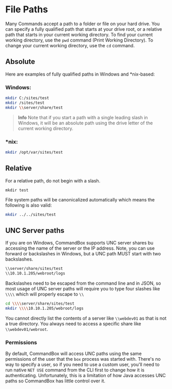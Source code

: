 # File Paths

Many Commands accept a path to a folder or file on your hard drive. You can specify a fully qualified path that starts at your drive root, or a relative path that starts in your current working directory. To find your current working directory, use the `pwd` command \(Print Working Directory\). To change your current working directory, use the `cd` command.

## Absolute

Here are examples of fully qualified paths in Windows and \*nix-based:

### Windows:

```bash
mkdir C:/sites/test
mkdir /sites/test
mkdir \\server/share/test
```

> **Info** Note that if you start a path with a single leading slash in Windows, it will be an absolute path using the drive letter of the current working directory.

### \*nix:

```bash
mkdir /opt/var/sites/test
```

## Relative

For a relative path, do not begin with a slash.

```text
mkdir test
```

File system paths will be canonicalized automatically which means the following is also valid:

```bash
mkdir ../../sites/test
```

## UNC Server paths

If you are on Windows, CommandBox supports UNC server shares bu accessing the name of the server or the IP address. Note, you can use forward or backslashes in Windows, but a UNC path MUST start with two backslashes.

```bash
\\server/share/sites/test
\\10.10.1.205/webroot/logs
```

Backslashes need to be escaped from the command line and in JSON, so most usage of UNC server paths will require you to type four slashes like `\\\\` which will properly escape to `\\`

```bash
cd \\\\server/share/sites/test
mkdir \\\\10.10.1.205/webroot/logs
```

You cannot directly list the contents of a server like `\\webdev01` as that is not a true directory. You always need to access a specific share like `\\webdev01/webroot`.

### Permissions

By default, CommandBox will access UNC paths using the same permissions of the user that the `box` process was started with. There's no way to specify a user, so if you need to use a custom user, you'll need to run native `NET USE` command from the CLI first to change how it is authenticating. Unfortunately, this is a limitation of how Java accesses UNC paths so CommandBox has little control over it.

